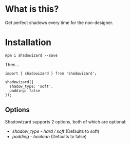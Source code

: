 # What is this?

Get perfect shadows every time for the non-designer.

# Installation

`npm i shadowizard --save`

Then...

```
import { shadowizard } from 'shadowizard';

shadowizard({
  shadow_type: 'soft',
  padding: false
});
```

## Options

Shadowizard supports 2 options, both of which are optional:

* *shadow_type* - _hard / soft_ (Defaults to soft)
* *padding* - _boolean_ (Defaults to false)